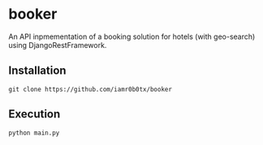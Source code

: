# booker
An API inpmementation of a booking solution for hotels (with geo-search) using DjangoRestFramework.

## Installation
`git clone https://github.com/iamr0b0tx/booker`

## Execution
`python main.py`

